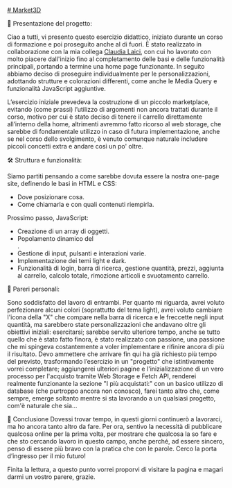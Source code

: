 [# Market3D](https://filipposcr.github.io/Giugno25-Market3D/)


📄 Presentazione del progetto:

Ciao a tutti,
vi presento questo esercizio didattico, iniziato durante un corso di formazione e poi proseguito anche al di fuori.
È stato realizzato in collaborazione con la mia collega [Claudia Laici](https://github.com/Claudia-Laici/Claudia-Laici), con cui ho lavorato con molto piacere dall'inizio fino al completamento delle basi e delle funzionalità principali, portando a termine una home page funzionante.
In seguito abbiamo deciso di proseguire individualmente per le personalizzazioni, adottando strutture e colorazioni differenti, come anche le Media Query e funzionalità JavaScript aggiuntive.

L’esercizio iniziale prevedeva la costruzione di un piccolo marketplace, evitando (come prassi) l’utilizzo di argomenti non ancora trattati durante il corso, motivo per cui è stato deciso di tenere il carrello direttamente all’interno della home, altrimenti avremmo fatto ricorso al web storage, che sarebbe di fondamentale utilizzo in caso di futura implementazione, anche se nel corso dello svolgimento, è venuto comunque naturale includere piccoli concetti extra e andare così un po' oltre.


🛠 Struttura e funzionalità:

Siamo partiti pensando a come sarebbe dovuta essere la nostra one-page site, definendo le basi in HTML e CSS:
- Dove posizionare cosa.
- Come chiamarla e con quali contenuti riempirla.

Prossimo passo, JavaScript:
- Creazione di un array di oggetti.
- Popolamento dinamico del <main>.
- Gestione di input, pulsanti e interazioni varie.
- Implementazione dei temi light e dark.
- Funzionalità di login, barra di ricerca, gestione quantità, prezzi, aggiunta al carrello, calcolo totale, rimozione articoli e svuotamento carrello.


💬 Pareri personali:

Sono soddisfatto del lavoro di entrambi. Per quanto mi riguarda, avrei voluto perfezionare alcuni colori (soprattutto del tema light), avrei voluto cambiare l'icona della "X" che compare nella barra di ricerca e le freccette negli input quantità, ma sarebbero state personalizzazioni che andavano oltre gli obiettivi iniziali: esercitarsi; sarebbe servito ulteriore tempo, anche se tutto quello che è stato fatto finora, è stato realizzato con passione, una passione che mi spingeva costantemente a voler implementare e rifinire ancora di più il risultato.
Devo ammettere che arrivare fin qui ha già richiesto più tempo del previsto, trasformando l’esercizio in un "progetto" che istintivamente vorrei completare; aggiungerei ulteriori pagine e l'inizializzazione di un vero processo per l'acquisto tramite Web Storage e Fetch API, renderei realmente funzionante la sezione "I più acquistati:" con un basico utilizzo di database (che purtroppo ancora non conosco), farei tanto altro che, come sempre, emerge soltanto mentre si sta lavorando a un qualsiasi progetto, com'è naturale che sia...

🚀 Conclusione
Dovessi trovar tempo, in questi giorni continuerò a lavorarci, ma ho ancora tanto altro da fare.
Per ora, sentivo la necessità di pubblicare qualcosa online per la prima volta, per mostrare che qualcosa la so fare e che sto cercando lavoro in questo campo, anche perché, ad essere sincero, penso di essere più bravo con la pratica che con le parole.
Cerco la porta d’ingresso per il mio futuro!


Finita la lettura, a questo punto vorrei proporvi di visitare la pagina e magari darmi un vostro parere, grazie.